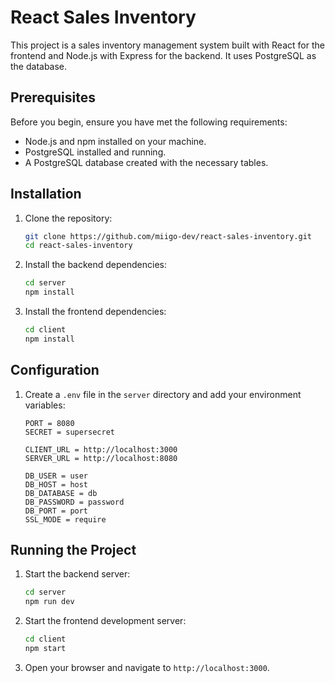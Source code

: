 # React Sales Inventory

This project is a sales inventory management system built with React for the frontend and Node.js with Express for the backend. It uses PostgreSQL as the database.

## Prerequisites

Before you begin, ensure you have met the following requirements:
- Node.js and npm installed on your machine.
- PostgreSQL installed and running.
- A PostgreSQL database created with the necessary tables.

## Installation

1. Clone the repository:
    ```sh
    git clone https://github.com/miigo-dev/react-sales-inventory.git
    cd react-sales-inventory
    ```

2. Install the backend dependencies:
    ```sh
    cd server
    npm install
    ```

3. Install the frontend dependencies:
    ```sh
    cd client
    npm install
    ```

## Configuration

1. Create a `.env` file in the `server` directory and add your environment variables:
    ```env
    PORT = 8080
    SECRET = supersecret
    
    CLIENT_URL = http://localhost:3000
    SERVER_URL = http://localhost:8080

    DB_USER = user
    DB_HOST = host
    DB_DATABASE = db
    DB_PASSWORD = password
    DB_PORT = port
    SSL_MODE = require
    ```

## Running the Project

1. Start the backend server:
    ```sh
    cd server
    npm run dev
    ```

2. Start the frontend development server:
    ```sh
    cd client
    npm start
    ```

3. Open your browser and navigate to `http://localhost:3000`.
